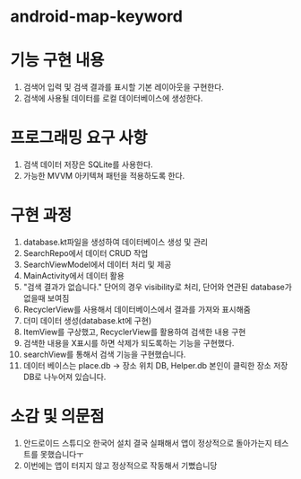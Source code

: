 # android-map-keyword
# 기능 구현 내용
1. 검색어 입력 및 검색 결과를 표시할 기본 레이아웃을 구현한다. 
2. 검색에 사용될 데이터를 로컬 데이터베이스에 생성한다. 
# 프로그래밍 요구 사항
1. 검색 데이터 저장은 SQLite를 사용한다. 
2. 가능한 MVVM 아키텍쳐 패턴을 적용하도록 한다.
# 구현 과정
1. database.kt파일을 생성하여 데이터베이스 생성 및 관리
2. SearchRepo에서 데이터 CRUD 작업 
3. SearchViewModel에서 데이터 처리 및 제공
4. MainActivity에서 데이터 활용
5. "검색 결과가 없습니다." 단어의 경우 visibility로 처리, 단어와 연관된 database가 없을때 보여짐
6. RecyclerView를 사용해서 데이터베이스에서 결과를 가져와 표시해줌
7. 더미 데이터 생성(database.kt에 구현)
8. ItemView를 구상했고, RecyclerView를 활용하여 검색한 내용 구현
9. 검색한 내용을 X표시를 하면 삭제가 되도록하는 기능을 구현했다.
10. searchView를 통해서 검색 기능을 구현했습니다.
11. 데이터 베이스는 place.db -> 장소 위치 DB, Helper.db 본인이 클릭한 장소 저장 DB로 나누어져 있습니다.
# 소감 및 의문점
1. 안드로이드 스튜디오 한국어 설치 결국 실패해서 앱이 정상적으로 돌아가는지 테스트를 못했습니다ㅜ
2. 이번에는 앱이 터지지 않고 정상적으로 작동해서 기뻤습니당
